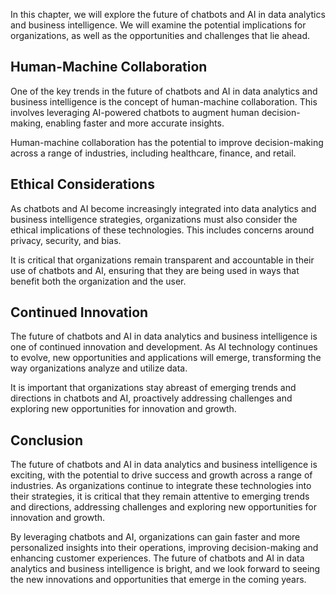 
In this chapter, we will explore the future of chatbots and AI in data analytics and business intelligence. We will examine the potential implications for organizations, as well as the opportunities and challenges that lie ahead.

Human-Machine Collaboration
---------------------------

One of the key trends in the future of chatbots and AI in data analytics and business intelligence is the concept of human-machine collaboration. This involves leveraging AI-powered chatbots to augment human decision-making, enabling faster and more accurate insights.

Human-machine collaboration has the potential to improve decision-making across a range of industries, including healthcare, finance, and retail.

Ethical Considerations
----------------------

As chatbots and AI become increasingly integrated into data analytics and business intelligence strategies, organizations must also consider the ethical implications of these technologies. This includes concerns around privacy, security, and bias.

It is critical that organizations remain transparent and accountable in their use of chatbots and AI, ensuring that they are being used in ways that benefit both the organization and the user.

Continued Innovation
--------------------

The future of chatbots and AI in data analytics and business intelligence is one of continued innovation and development. As AI technology continues to evolve, new opportunities and applications will emerge, transforming the way organizations analyze and utilize data.

It is important that organizations stay abreast of emerging trends and directions in chatbots and AI, proactively addressing challenges and exploring new opportunities for innovation and growth.

Conclusion
----------

The future of chatbots and AI in data analytics and business intelligence is exciting, with the potential to drive success and growth across a range of industries. As organizations continue to integrate these technologies into their strategies, it is critical that they remain attentive to emerging trends and directions, addressing challenges and exploring new opportunities for innovation and growth.

By leveraging chatbots and AI, organizations can gain faster and more personalized insights into their operations, improving decision-making and enhancing customer experiences. The future of chatbots and AI in data analytics and business intelligence is bright, and we look forward to seeing the new innovations and opportunities that emerge in the coming years.
